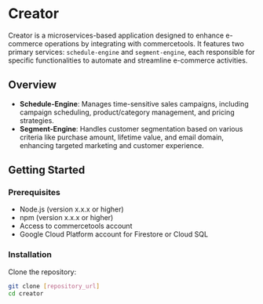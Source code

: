 # Creator

Creator is a microservices-based application designed to enhance e-commerce operations by integrating with commercetools. It features two primary services: `schedule-engine` and `segment-engine`, each responsible for specific functionalities to automate and streamline e-commerce activities.

## Overview

- **Schedule-Engine**: Manages time-sensitive sales campaigns, including campaign scheduling, product/category management, and pricing strategies.
- **Segment-Engine**: Handles customer segmentation based on various criteria like purchase amount, lifetime value, and email domain, enhancing targeted marketing and customer experience.

## Getting Started

### Prerequisites

- Node.js (version x.x.x or higher)
- npm (version x.x.x or higher)
- Access to commercetools account
- Google Cloud Platform account for Firestore or Cloud SQL

### Installation

Clone the repository:

```bash
git clone [repository_url]
cd creator
